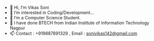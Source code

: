 - 👋 Hi, I’m Vikas Soni
- 👀 I’m interested in Coding/Development...
- 🌱 I’m a Computer Science Student.
- 💞️ I have done BTECH from Indian Institute of Information Technology Nagpur
- 📫 Contact : +919887891329 , Email : sonivikas142@gmail.com

<!---
Anonymous-vs/Anonymous-vs is a ✨ special ✨ repository because its `README.md` (this file) appears on your GitHub profile.
You can click the Preview link to take a look at your changes.
--->
